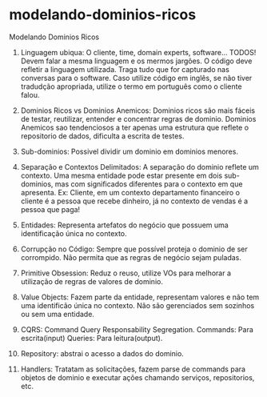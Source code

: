# modelando-dominios-ricos
Modelando Dominios Ricos

1. Linguagem ubiqua: O cliente, time, domain experts, software... TODOS! Devem falar a mesma linguagem e os mermos jargões. 
  O código deve refletir a linguagem utilizada. Traga tudo que for capturado nas conversas para o software. Caso utilize código 
    em inglês, se não tiver tradudção apropriada, utilize o termo em português como o cliente falou.

2. Dominios Ricos vs Dominios Anemicos: Dominios ricos são mais fáceis de testar, reutilizar, entender 
  e concentrar regras de dominio. Dominios Anemicos sao tendenciosos a ter apenas uma estrutura que reflete 
  o repositorio de dados, dificulta a escrita de testes.

3. Sub-dominios: Possivel dividir um dominio em dominios menores.

4. Separação e Contextos Delimitados: A separação do dominio reflete um contexto. Uma mesma entidade pode estar presente em dois
  sub-dominios, mas com significados diferentes para o contexto em que apresenta. Ex: Cliente, em um contexto departamento financeiro 
  o cliente é a pessoa que recebe dinheiro, já no contexto de vendas é a pessoa que paga!
 
5. Entidades: Representa artefatos do negócio que possuem uma identificação única no contexto.
 
6. Corrupção no Código: Sempre que possível proteja o dominio de ser corrompido. Não permita que as regras de negócio sejam 
  puladas. 

7. Primitive Obsession: Reduz o reuso, utilize VOs para melhorar a utilização de regras de valores de dominio.

8. Value Objects: Fazem parte da entidade, representam valores e não tem uma identificão única no contexto. 
  Não são gerenciados sem sozinhos ou sem uma entidade.
  
9. CQRS: Command Query Responsability Segregation. Commands: Para escrita(input)
  Queries: Para leitura(output).

10. Repository: abstrai o acesso a dados do dominio.

11. Handlers: Tratatam as solicitações, fazem parse de commands para objetos de dominio e executar ações chamando serviços, repositorios, etc.


